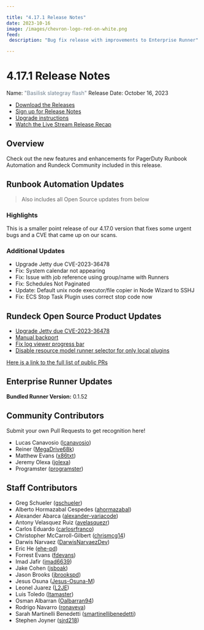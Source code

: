 ```yaml
---

title: "4.17.1 Release Notes"
date: 2023-10-16
image: /images/chevron-logo-red-on-white.png
feed:
 description: "Bug fix release with improvements to Enterprise Runner"

---
```


# 4.17.1 Release Notes

Name: <span style="color: slategray"><span class="glyphicon glyphicon-flash"></span> "Basilisk slategray flash"</span>
Release Date: October 16, 2023

- [Download the Releases](https://download.rundeck.com/)
- [Sign up for Release Notes](https://www.rundeck.com/release-notes-signup)
- [Upgrade instructions](/upgrading/index.md)
- [Watch the Live Stream Release Recap](https://www.youtube.com/watch?v=OiS2a962pAE)

<VidStack src="youtube/OiS2a962pAE"/>

## Overview

Check out the new features and enhancements for PagerDuty Runbook Automation and Rundeck Community included in this release.

## Runbook Automation Updates

> Also includes all Open Source updates from below

### Highlights

 This is a smaller point release of our 4.17.0 version that fixes some urgent bugs and a CVE that came up on our scans.

### Additional Updates

* Upgrade Jetty due CVE-2023-36478
* Fix: System calendar not appearing
* Fix: Issue with job reference using group/name with Runners
* Fix: Schedules Not Paginated
* Update: Default unix node executor/file copier in Node Wizard to SSHJ
* Fix: ECS Stop Task Plugin uses correct stop code now

## Rundeck Open Source Product Updates

* [Upgrade Jetty due CVE-2023-36478](https://github.com/rundeck/rundeck/pull/8614)
* [Manual backport](https://github.com/rundeck/rundeck/pull/8596)
* [Fix log viewer progress bar](https://github.com/rundeck/rundeck/pull/8589)
* [Disable resource model runner selector for only local plugins](https://github.com/rundeck/rundeck/pull/8560)

[Here is a link to the full list of public PRs](https://github.com/rundeck/rundeck/pulls?q=is%3Apr+milestone%3A4.17.1+is%3Aclosed)

## Enterprise Runner Updates

**Bundled Runner Version:** 0.1.52

## Community Contributors

Submit your own Pull Requests to get recognition here!
* Lucas Canavosio ([lcanavosio](https://github.com/lcanavosio))
* Reiner ([MegaDrive68k](https://github.com/MegaDrive68k))
* Matthew Evans ([x86txt](https://github.com/x86txt))
* Jeremy Olexa ([jolexa](https://github.com/jolexa))
* Programster ([programster](https://github.com/programster))


## Staff Contributors

* Greg Schueler ([gschueler](https://github.com/gschueler))
* Alberto Hormazabal Cespedes ([ahormazabal](https://github.com/ahormazabal))
* Alexander Abarca ([alexander-variacode](https://github.com/alexander-variacode))
* Antony Velasquez Ruiz ([avelasquezr](https://github.com/avelasquezr))
* Carlos Eduardo ([carlosrfranco](https://github.com/carlosrfranco))
* Christopher McCarroll-Gilbert ([chrismcg14](https://github.com/chrismcg14))
* Darwis Narvaez ([DarwisNarvaezDev](https://github.com/DarwisNarvaezDev))
* Eric He ([ehe-pd](https://github.com/ehe-pd))
* Forrest Evans ([fdevans](https://github.com/fdevans))
* Imad Jafir ([imad6639](https://github.com/imad6639))
* Jake Cohen ([jsboak](https://github.com/jsboak))
* Jason Brooks ([jbrookspd](https://github.com/jbrookspd))
* Jesus Osuna ([Jesus-Osuna-M](https://github.com/Jesus-Osuna-M))
* Leonel Juarez ([L2JE](https://github.com/L2JE))
* Luis Toledo ([ltamaster](https://github.com/ltamaster))
* Osman Albarran ([Oalbarran94](https://github.com/Oalbarran94))
* Rodrigo Navarro ([ronaveva](https://github.com/ronaveva))
* Sarah Martinelli Benedetti ([smartinellibenedetti](https://github.com/smartinellibenedetti))
* Stephen Joyner ([sjrd218](https://github.com/sjrd218))
